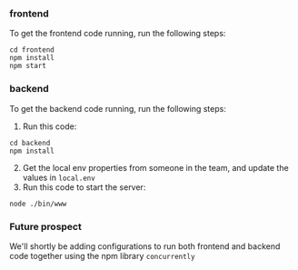 ### frontend
To get the frontend code running, run the following steps:
```
cd frontend
npm install
npm start
```

### backend
To get the backend code running, run the following steps:
1. Run this code:
```
cd backend
npm install
```
2. Get the local env properties from someone in the team, and update the values in `local.env`
3. Run this code to start the server:
```
node ./bin/www
```

### Future prospect 
We'll shortly be adding configurations to run both frontend and backend code together using the npm library `concurrently`
